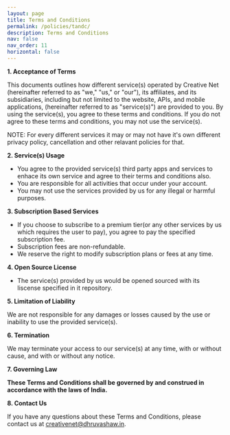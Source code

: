 ```yaml
---
layout: page
title: Terms and Conditions
permalink: /policies/tandc/
description: Terms and Conditions
nav: false
nav_order: 11
horizontal: false
---
```


**1. Acceptance of Terms**

This documents outlines how different service(s) operated by Creative Net (hereinafter referred to as "we," "us," or "our"), its affiliates, and its subsidiaries, including but not limited to the website, APIs, and mobile applications, (hereinafter referred to as "service(s)") are provided to you. By using the service(s), you agree to these terms and conditions. If you do not agree to these terms and conditions, you may not use the service(s).

NOTE: For every different services it may or may not have it's own different privacy policy, cancellation and other relavant policies for that.

**2. Service(s) Usage**

- You agree to the provided service(s) third party apps and services to enhace its own service and agree to their terms and conditions also.
- You are responsible for all activities that occur under your account.
- You may not use the services provided by us for any illegal or harmful purposes.

**3. Subscription Based Services**

- If you choose to subscribe to a premium tier(or any other services by us which requires the user to pay), you agree to pay the specified subscription fee.
- Subscription fees are non-refundable.
- We reserve the right to modify subscription plans or fees at any time.

**4. Open Source License**

- The service(s) provided by us would be opened sourced with its liscense specified in it repository.

**5. Limitation of Liability**

We are not responsible for any damages or losses caused by the use or inability to use the provided service(s).

**6. Termination**

We may terminate your access to our service(s) at any time, with or without cause, and with or without any notice.

**7. Governing Law**

**These Terms and Conditions shall be governed by and construed in accordance with the laws of India.**

**8. Contact Us**

If you have any questions about these Terms and Conditions, please contact us at creativenet@dhruvashaw.in.
